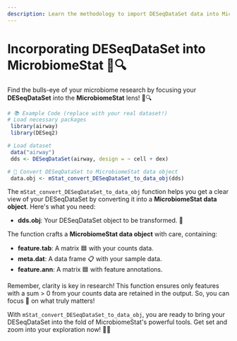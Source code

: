 ```yaml
---
description: Learn the methodology to import DESeqDataSet data into MicrobiomeStat.
---
```


# Incorporating DESeqDataSet into MicrobiomeStat 🎯🔍

Find the bulls-eye of your microbiome research by focusing your **DESeqDataSet** into the **MicrobiomeStat** lens! 🎯🔍

```r
# 📚 Example Code (replace with your real dataset!)
# Load necessary packages
 library(airway)
 library(DESeq2)

# Load dataset
 data("airway")
 dds <- DESeqDataSet(airway, design = ~ cell + dex)

# 🔎 Convert DESeqDataSet to MicrobiomeStat data object
 data.obj <- mStat_convert_DESeqDataSet_to_data_obj(dds)
```

The `mStat_convert_DESeqDataSet_to_data_obj` function helps you get a clear view of your DESeqDataSet by converting it into a **MicrobiomeStat data object**. Here's what you need:

* **dds.obj**: Your DESeqDataSet object to be transformed. 🔬

The function crafts a **MicrobiomeStat data object** with care, containing:

* **feature.tab**: A matrix 🟦 with your counts data.
* **meta.dat**: A data frame 📋 with your sample data.
* **feature.ann**: A matrix 🟦 with feature annotations.

Remember, clarity is key in research! This function ensures only features with a sum > 0 from your counts data are retained in the output. So, you can focus 🧐 on what truly matters!

With `mStat_convert_DESeqDataSet_to_data_obj`, you are ready to bring your DESeqDataSet into the fold of MicrobiomeStat's powerful tools. Get set and zoom into your exploration now! 🔬🚀
